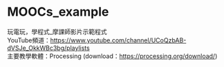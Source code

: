 # MOOCs_example
玩電玩，學程式_摩課師影片示範程式<br>
YouTube頻道：https://www.youtube.com/channel/UCoQzbAB-dVSJe_OkkWBc3bg/playlists<br>
主要教學軟體：Processing (download：https://processing.org/download/)
